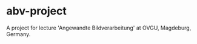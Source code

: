 ﻿abv-project
==========

A project for lecture 'Angewandte Bildverarbeitung' at OVGU, Magdeburg, Germany.


